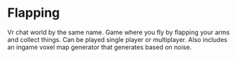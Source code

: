 # Flapping
Vr chat world by the same name. Game where you fly by flapping your arms and collect things. Can be played single player or multiplayer. Also includes an ingame voxel map generator that generates based on noise.
